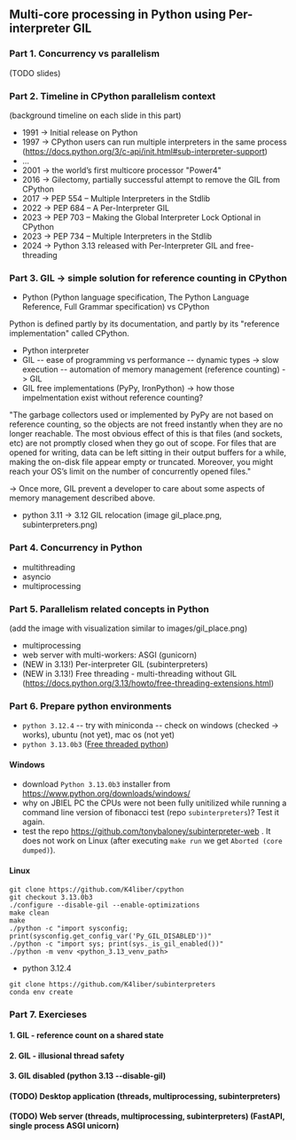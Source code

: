 ## Multi-core processing in Python using Per-interpreter GIL

### Part 1. Concurrency vs parallelism

(TODO slides)

### Part 2. Timeline in CPython parallelism context

(background timeline on each slide in this part)
- 1991 -> Initial release on Python
- 1997 -> CPython users can run multiple interpreters in the same process (https://docs.python.org/3/c-api/init.html#sub-interpreter-support)
- ...
- 2001 -> the world’s first multicore processor "Power4"
- 2016 -> Gilectomy, partially successful attempt to remove the GIL from CPython
- 2017 -> PEP 554 – Multiple Interpreters in the Stdlib
- 2022 -> PEP 684 – A Per-Interpreter GIL
- 2023 -> PEP 703 – Making the Global Interpreter Lock Optional in CPython
- 2023 -> PEP 734 – Multiple Interpreters in the Stdlib
- 2024 -> Python 3.13 released with Per-Interpreter GIL and free-threading

### Part 3. GIL -> simple solution for reference counting in CPython

- Python (Python language specification, The Python Language Reference, Full Grammar specification) vs CPython

Python is defined partly by its documentation, and partly by its "reference implementation" called CPython. 

- Python interpreter
- GIL
-- ease of programming vs performance
-- dynamic types -> slow execution
-- automation of memory management (reference counting) -> GIL
- GIL free implementations (PyPy, IronPython) -> how those impelmentation exist without reference counting?

"The garbage collectors used or implemented by PyPy are not based on reference counting, so the objects are not freed instantly when they are no longer reachable. The most obvious effect of this is that files (and sockets, etc) are not promptly closed when they go out of scope. For files that are opened for writing, data can be left sitting in their output buffers for a while, making the on-disk file appear empty or truncated. Moreover, you might reach your OS’s limit on the number of concurrently opened files."

-> Once more, GIL prevent a developer to care about some aspects of memory management described above.

- python 3.11 -> 3.12 GIL relocation (image gil_place.png, subinterpreters.png)

### Part 4. Concurrency in Python

- multithreading
- asyncio
- multiprocessing

### Part 5. Parallelism related concepts in Python
(add the image with visualization similar to images/gil_place.png)

- multiprocessing
- web server with multi-workers: ASGI (gunicorn)
- (NEW in 3.13!) Per-interpreter GIL (subinterpreters)
- (NEW in 3.13!) Free threading - multi-threading without GIL (https://docs.python.org/3.13/howto/free-threading-extensions.html)

### Part 6. Prepare python environments

- `python 3.12.4`
-- try with miniconda
-- check on windows (checked -> works), ubuntu (not yet), mac os (not yet)
- `python 3.13.0b3` ([Free threaded python](https://dev.to/hugovk/help-us-test-free-threaded-python-without-the-gil-1hgf))
#### Windows
- download `Python 3.13.0b3` installer from https://www.python.org/downloads/windows/
- why on JBIEL PC the CPUs were not been fully unitilized while running a command line version of fibonacci test (repo `subinterpreters`)? Test it again.
- test the repo https://github.com/tonybaloney/subinterpreter-web . It does not work on Linux (after executing `make run` we get `Aborted (core dumped)`).
#### Linux
```
git clone https://github.com/K4liber/cpython
git checkout 3.13.0b3
./configure --disable-gil --enable-optimizations
make clean
make
./python -c "import sysconfig; print(sysconfig.get_config_var('Py_GIL_DISABLED'))"
./python -c "import sys; print(sys._is_gil_enabled())"
./python -m venv <python_3.13_venv_path>
```
- python 3.12.4
```
git clone https://github.com/K4liber/subinterpreters
conda env create
```

### Part 7. Exercieses

#### 1. GIL - reference count on a shared state
#### 2. GIL - illusional thread safety
#### 3. GIL disabled (python 3.13  --disable-gil)
#### (TODO) Desktop application (threads, multiprocessing, subinterpreters)
#### (TODO) Web server (threads, multiprocessing, subinterpreters) (FastAPI, single process ASGI unicorn)
